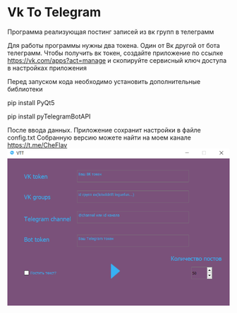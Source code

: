 # Vk To Telegram
Программа реализующая постинг записей из вк групп в телеграмм

Для работы программы нужны два токена. Один от Вк другой от бота телеграмм.
Чтобы получить вк токен, создайте приложение по ссылке https://vk.com/apps?act=manage и скопируйте сервисный ключ доступа в настройках приложения

Перед запуском кода необходимо установить дополнительные библиотеки

pip install PyQt5

pip install pyTelegramBotAPI

После ввода данных. Приложение сохранит настройки в файле config.txt
Собранную версию можете найти на моем канале https://t.me/CheFlav
![alt text](image.png)
